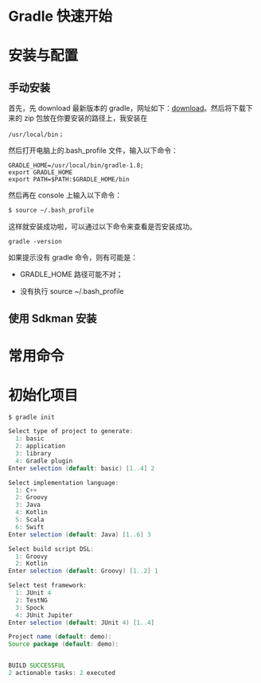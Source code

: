 # Gradle 快速开始

# 安装与配置

## 手动安装

首先，先 download 最新版本的 gradle，网址如下：[download](http://www.gradle.org/get-started)。然后将下载下来的 zip 包放在你要安装的路径上，我安装在

```
/usr/local/bin；
```

然后打开电脑上的.bash_profile 文件，输入以下命令：

```
GRADLE_HOME=/usr/local/bin/gradle-1.8;
export GRADLE_HOME
export PATH=$PATH:$GRADLE_HOME/bin
```

然后再在 console 上输入以下命令：

```sh
$ source ~/.bash_profile
```

这样就安装成功啦，可以通过以下命令来查看是否安装成功。

```
gradle -version
```

如果提示没有 gradle 命令，则有可能是：

- GRADLE_HOME 路径可能不对；

- 没有执行 source ~/.bash_profile

## 使用 Sdkman 安装

# 常用命令

# 初始化项目

```groovy
$ gradle init

Select type of project to generate:
  1: basic
  2: application
  3: library
  4: Gradle plugin
Enter selection (default: basic) [1..4] 2

Select implementation language:
  1: C++
  2: Groovy
  3: Java
  4: Kotlin
  5: Scala
  6: Swift
Enter selection (default: Java) [1..6] 3

Select build script DSL:
  1: Groovy
  2: Kotlin
Enter selection (default: Groovy) [1..2] 1

Select test framework:
  1: JUnit 4
  2: TestNG
  3: Spock
  4: JUnit Jupiter
Enter selection (default: JUnit 4) [1..4]

Project name (default: demo):
Source package (default: demo):


BUILD SUCCESSFUL
2 actionable tasks: 2 executed
```
